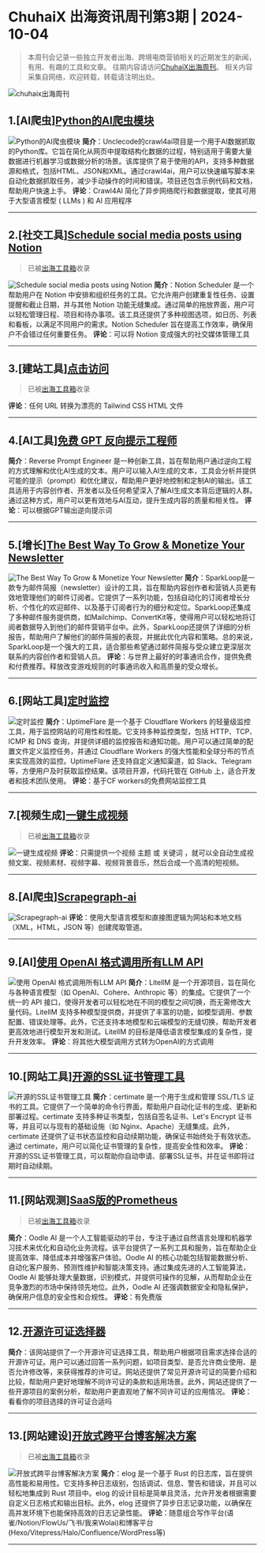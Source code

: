 # ChuhaiX 出海资讯周刊第3期 | 2024-10-04

> 本周刊会记录一些独立开发者出海、跨境电商营销相关的近期发生的新闻，有用、有趣的工具和文章。
往期内容请访问[ChuhaiX出海周刊](https://www.chuhaix.com/tag/%E5%87%BA%E6%B5%B7%E5%91%A8%E5%88%8A/)。
相关内容采集自网络，欢迎转载，转载请注明出处。

![chuhaix出海周刊](https://markdown.15la.cn/picgo/2024/0913_chuhaix-weekly_1726224152.png!wm)

## 1.[AI爬虫]<a href="https://github.com/unclecode/crawl4ai" target="_blank" rel="nofollow">Python的AI爬虫模块</a>

![Python的AI爬虫模块](https://opengraph.githubassets.com/22c2dc61289c7b14ab635a797676a9d061809fc441b4202e63d17336fa483178/unclecode/crawl4ai)
**简介**：Unclecode的crawl4ai项目是一个用于AI数据抓取的Python库。它旨在简化从网页中提取结构化数据的过程，特别适用于需要大量数据进行机器学习或数据分析的场景。该库提供了易于使用的API，支持多种数据源和格式，包括HTML、JSON和XML。通过crawl4ai，用户可以快速编写脚本来自动化数据抓取任务，减少手动操作的时间和错误。项目还包含示例代码和文档，帮助用户快速上手。
**评论**：Crawl4AI 简化了异步网络爬行和数据提取，使其可用于大型语言模型 ( LLMs ) 和 AI 应用程序

---

## 2.[社交工具]<a href="https://notionscheduler.app/" target="_blank" rel="nofollow">Schedule social media posts using Notion</a>

> 已被<a href="https://www.chgjx.com/sites/1336.html" target="_blank">出海工具箱</a>收录

![Schedule social media posts using Notion](https://notionscheduler.app/OGImage.png)
**简介**：Notion Scheduler 是一个帮助用户在 Notion 中安排和组织任务的工具。它允许用户创建重复性任务、设置提醒和截止日期，并与其他 Notion 功能无缝集成。通过简单的拖放界面，用户可以轻松管理日程、项目和待办事项。该工具还提供了多种视图选项，如日历、列表和看板，以满足不同用户的需求。Notion Scheduler 旨在提高工作效率，确保用户不会错过任何重要任务。
**评论**：可以将 Notion 变成强大的社交媒体管理工具

---

## 3.[建站工具]<a href="https://www.url2tailwind.com/" target="_blank" rel="nofollow">点击访问</a>

> 已被<a href="https://www.chgjx.com/sites/1338.html" target="_blank">出海工具箱</a>收录

**评论**：任何 URL 转换为漂亮的 Tailwind CSS HTML 文件

---

## 4.[AI工具]<a href="https://mindpal.space/tool/reverse-prompt-engineer" target="_blank" rel="nofollow">免费 GPT 反向提示工程师</a>

**简介**：Reverse Prompt Engineer 是一种创新工具，旨在帮助用户通过逆向工程的方式理解和优化AI生成的文本。用户可以输入AI生成的文本，工具会分析并提供可能的提示（prompt）和优化建议，帮助用户更好地控制和定制AI的输出。该工具适用于内容创作者、开发者以及任何希望深入了解AI生成文本背后逻辑的人群。通过这种方式，用户可以更有效地与AI互动，提升生成内容的质量和相关性。
**评论**：可以根据GPT输出逆向提示词

---

## 5.[增长]<a href="https://sparkloop.app/" target="_blank" rel="nofollow">The Best Way To Grow & Monetize Your Newsletter</a>

![The Best Way To Grow & Monetize Your Newsletter](https://cdn.prod.website-files.com/6278ffab9cf6e95f0162ea8e/657b916e91979871c64b2828_network-meta-image.jpg)
**简介**：SparkLoop是一款专为邮件简报（newsletter）设计的工具，旨在帮助内容创作者和营销人员更有效地管理他们的邮件订阅者。它提供了一系列功能，包括自动化的订阅者增长分析、个性化的欢迎邮件、以及基于订阅者行为的细分和定位。SparkLoop还集成了多种邮件服务提供商，如Mailchimp、ConvertKit等，使得用户可以轻松地将订阅者数据导入到他们的邮件营销平台中。此外，SparkLoop还提供了详细的分析报告，帮助用户了解他们的邮件简报的表现，并据此优化内容和策略。总的来说，SparkLoop是一个强大的工具，适合那些希望通过邮件简报与受众建立更深层次联系的内容创作者和营销人员。
**评论**：与世界上最好的时事通讯合作，提供免费和付费推荐。释放改变游戏规则的时事通讯收入和高质量的受众增长。

---

## 6.[网站工具]<a href="https://github.com/lyc8503/UptimeFlare" target="_blank" rel="nofollow">定时监控</a>

![定时监控](https://opengraph.githubassets.com/4cc0b0619a0047dd6816836104848c89a90e9a8f725a73044c1cda3c08716f8e/lyc8503/UptimeFlare)
**简介**：UptimeFlare 是一个基于 Cloudflare Workers 的轻量级监控工具，用于监控网站的可用性和性能。它支持多种监控类型，包括 HTTP、TCP、ICMP 和 DNS 查询，并提供详细的监控报告和通知功能。用户可以通过简单的配置文件定义监控任务，并通过 Cloudflare Workers 的强大性能和全球分布的节点来实现高效的监控。UptimeFlare 还支持自定义通知渠道，如 Slack、Telegram 等，方便用户及时获取监控结果。该项目开源，代码托管在 GitHub 上，适合开发者和技术团队使用。
**评论**：基于CF workers的免费网站监控工具

---

## 7.[视频生成]<a href="https://github.com/harry0703/MoneyPrinterTurbo" target="_blank" rel="nofollow">一键生成视频</a>

> 已被<a href="https://www.chgjx.com/sites/1341.html" target="_blank">出海工具箱</a>收录

![一键生成视频](https://opengraph.githubassets.com/319c08ca45ddebdb6bb64e53271bf6f385f6281cdbc2bad1f386277a95a3c180/harry0703/MoneyPrinterTurbo)
**评论**：只需提供一个视频 主题 或 关键词 ，就可以全自动生成视频文案、视频素材、视频字幕、视频背景音乐，然后合成一个高清的短视频。

---

## 8.[AI爬虫]<a href="http://github.com/ScrapeGraphAI/Scrapegraph-ai" target="_blank" rel="nofollow">Scrapegraph-ai</a>

![Scrapegraph-ai](https://opengraph.githubassets.com/6077d493b4dd243367f05a753dcdbb1e2e450cbb0a74b1d10ba17e11ff9c50a6/ScrapeGraphAI/Scrapegraph-ai)
**评论**：使用大型语言模型和直接图逻辑为网站和本地文档（XML，HTML，JSON 等）创建爬取管道。


---

## 9.[AI]<a href="https://github.com/BerriAI/litellm" target="_blank" rel="nofollow">使用 OpenAI 格式调用所有LLM API </a>

![使用 OpenAI 格式调用所有LLM API ](https://opengraph.githubassets.com/9a031a5ae03a5ba5ba776dcb717c7c8305c08084fec578668523ab9a3d9ec366/BerriAI/litellm)
**简介**：LitellM 是一个开源项目，旨在简化与各种语言模型（如 OpenAI、Cohere、Anthropic 等）的集成。它提供了一个统一的 API 接口，使得开发者可以轻松地在不同的模型之间切换，而无需修改大量代码。LitellM 支持多种模型提供商，并提供了丰富的功能，如模型调用、参数配置、错误处理等。此外，它还支持本地模型和云端模型的无缝切换，帮助开发者更高效地进行模型开发和测试。LitellM 的目标是降低语言模型集成的复杂性，提升开发效率。
**评论**：将其他大模型调用方式转为OpenAI的方式调用

---

## 10.[网站工具]<a href="https://github.com/usual2970/certimate" target="_blank" rel="nofollow">开源的SSL证书管理工具</a>

![开源的SSL证书管理工具](https://opengraph.githubassets.com/d8bbf4efff092b577d2b0b11ac35289ffe05c685ed5ad33e7ae5e0a833198720/usual2970/certimate)
**简介**：certimate 是一个用于生成和管理 SSL/TLS 证书的工具。它提供了一个简单的命令行界面，帮助用户自动化证书的生成、更新和部署过程。certimate 支持多种证书类型，包括自签名证书、Let's Encrypt 证书等，并且可以与现有的基础设施（如 Nginx、Apache）无缝集成。此外，certimate 还提供了证书状态监控和自动续期功能，确保证书始终处于有效状态。通过 certimate，用户可以简化证书管理的复杂性，提高安全性和效率。
**评论**：开源的SSL证书管理工具，可以帮助你自动申请、部署SSL证书，并在证书即将过期时自动续期。

---

## 11.[网站观测]<a href="https://oodle.ai/" target="_blank" rel="nofollow">SaaS版的Prometheus</a>

> 已被<a href="https://www.chgjx.com/sites/1343.html" target="_blank">出海工具箱</a>收录

**简介**：Oodle AI 是一个人工智能驱动的平台，专注于通过自然语言处理和机器学习技术来优化和自动化业务流程。该平台提供了一系列工具和服务，旨在帮助企业提高效率、降低成本并增强客户体验。Oodle AI 的核心功能包括智能数据分析、自动化客户服务、预测性维护和智能决策支持。通过集成先进的人工智能算法，Oodle AI 能够处理大量数据，识别模式，并提供可操作的见解，从而帮助企业在竞争激烈的市场中保持领先地位。此外，Oodle AI 还强调数据安全和隐私保护，确保用户信息的安全性和合规性。
**评论**：有免费版

---

## 12.<a href="https://open-source-license-chooser.toolsnav.top/zh" target="_blank" rel="nofollow">开源许可证选择器</a>

**简介**：该网站提供了一个开源许可证选择工具，帮助用户根据项目需求选择合适的开源许可证。用户可以通过回答一系列问题，如项目类型、是否允许商业使用、是否允许修改等，来获得推荐的许可证。网站还提供了常见开源许可证的简要介绍和比较，帮助用户更好地理解不同许可证的条款和适用场景。此外，网站还提供了一些开源项目的案例分析，帮助用户更直观地了解不同许可证的应用情况。
**评论**：看看你的项目选择的许可证合适吗

---

## 13.[网站建设]<a href="https://github.com/LetTTGACO/elog" target="_blank" rel="nofollow">开放式跨平台博客解决方案</a>

> 已被<a href="https://www.chgjx.com/sites/1359.html" target="_blank">出海工具箱</a>收录

![开放式跨平台博客解决方案](https://opengraph.githubassets.com/20afa9a92fdf57dbe6a17bff3d14dfc0e839e9e6ed261a361ab73efbd0a11b93/LetTTGACO/elog)
**简介**：elog 是一个基于 Rust 的日志库，旨在提供高性能和易用性。它支持多种日志级别，包括调试、信息、警告和错误，并且可以轻松地集成到 Rust 项目中。elog 的设计目标是简单且灵活，允许开发者根据需要自定义日志格式和输出目标。此外，elog 还提供了异步日志记录功能，以确保在高并发环境下也能保持高效的日志记录性能。
**评论**：随意组合写作平台(语雀/Notion/FlowUs/飞书/我来Wolai)和博客平台(Hexo/Vitepress/Halo/Confluence/WordPress等)

---

